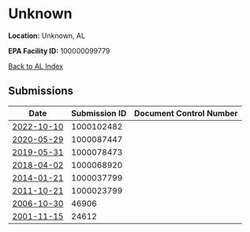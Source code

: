 # Unknown

**Location:** Unknown, AL

**EPA Facility ID:** 100000099779

[Back to AL Index](../../index.md)

## Submissions

| Date | Submission ID | Document Control Number |
|------|--------------|-------------------------|
| [2022-10-10](submissions/1000102482.md) | 1000102482 |  |
| [2020-05-29](submissions/1000087447.md) | 1000087447 |  |
| [2019-05-31](submissions/1000078473.md) | 1000078473 |  |
| [2018-04-02](submissions/1000068920.md) | 1000068920 |  |
| [2014-01-21](submissions/1000037799.md) | 1000037799 |  |
| [2011-10-21](submissions/1000023799.md) | 1000023799 |  |
| [2006-10-30](submissions/46906.md) | 46906 |  |
| [2001-11-15](submissions/24612.md) | 24612 |  |
